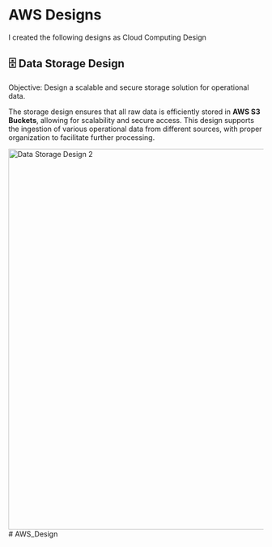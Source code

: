 # AWS Designs

I created the following designs as Cloud Computing Design

## 🗄️ Data Storage Design
Objective: Design a scalable and secure storage solution for operational data.

The storage design ensures that all raw data is efficiently stored in **AWS S3 Buckets**, allowing for scalability and secure access. This design supports the ingestion of various operational data from different sources, with proper organization to facilitate further processing.

<img width="753" alt="Data Storage Design 2" src="https://github.com/user-attachments/assets/d1e2ab79-cf1a-4761-8c2b-9638849f174b"># AWS_Design
